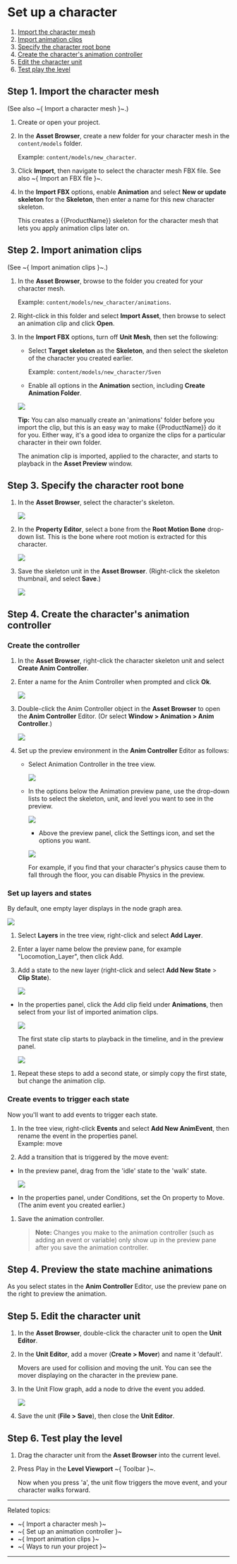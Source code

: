 # Set up a character

1. [Import the character mesh](#step1)
2. [Import animation clips](#step2)
3. [Specify the character root bone](#step3)
4. [Create the character's animation controller](#step4)
5. [Edit the character unit](#step5)
6. [Test play the level](#step6)

## Step 1. Import the character mesh <a name="step1"></a>

(See also ~{ Import a character mesh }~.)

1. Create or open your project.

1. In the **Asset Browser**, create a new folder for your character mesh in the `content/models` folder.

	Example: `content/models/new_character`.

1. Click **Import**, then navigate to select the character mesh FBX file. See also ~{ Import an FBX file }~.

1. In the **Import FBX** options, enable **Animation** and select **New or update skeleton** for the **Skeleton**, then enter a name for this new character skeleton.

	This creates a {{ProductName}} skeleton for the character mesh that lets you apply animation clips later on.

## Step 2. Import animation clips <a name="step2"></a>

(See ~{ Import animation clips }~.)

1. In the **Asset Browser**, browse to the folder you created for your character mesh.

	Example: `content/models/new_character/animations`.

1. Right-click in this folder and select **Import Asset**, then browse to select an animation clip and click **Open**.

1. In the **Import FBX** options, turn off **Unit Mesh**, then set the following:

	* Select **Target skeleton** as the **Skeleton**, and then select the skeleton of the character you created earlier.

		Example: `content/models/new_character/Sven`

	* Enable all options in the **Animation** section, including **Create Animation Folder**.

	![](../images/import_clip_settings.png)

	**Tip:** You can also manually create an 'animations' folder before you import the clip, but this is an easy way to make {{ProductName}} do it for you. Either way, it's a good idea to organize the clips for a particular character in their own folder.

	The animation clip is imported, applied to the character, and starts to playback in the **Asset Preview** window.


## Step 3. Specify the character root bone <a name="step3"></a>

1. In the **Asset Browser**, select the character's skeleton.

	![](../images/select_skeleton.png)

2. In the **Property Editor**, select a bone from the **Root Motion Bone** drop-down list.
	This is the bone where root motion is extracted for this character.

	![](../images/root_motion_bone.png)

3. Save the skeleton unit in the **Asset Browser**. (Right-click the skeleton thumbnail, and select **Save**.)

	![](../images/save_skeleton.png)


## Step 4. Create the character's animation controller <a name="step4"></a>

### Create the controller

1. In the **Asset Browser**, right-click the character skeleton unit and select **Create Anim Controller**.

2. Enter a name for the Anim Controller when prompted and click **Ok**.

	![](../images/name_ctrller.png)

2. Double-click the Anim Controller object in the **Asset Browser** to open the **Anim Controller** Editor. (Or select **Window > Animation > Anim Controller**.)

	![](../images/controller_thumbnail.png)

1. Set up the preview environment in the **Anim Controller** Editor as follows:

  	* Select Animation Controller in the tree view.

		![](../images/anim_ctrlr_selected.png)

  	* In the options below the Animation preview pane, use the drop-down lists to select the skeleton, unit, and level you want to see in the preview.

		![](../images/anim_ctrl_general.png)

		* Above the preview panel, click the Settings icon, and set the options you want.

		![](../images/animCtrl_preview_gear.png)

		For example, if you find that your character's physics cause them to fall through the floor, you can disable Physics in the preview.

### Set up layers and states

By default, one empty layer displays in the node graph area.

![](../images/empty_layer.png)

1. Select **Layers** in the tree view, right-click and select **Add Layer**.

1. Enter a layer name below the preview pane, for example "Locomotion_Layer", then click Add.

1. Add a state to the new layer (right-click and select **Add New State** > **Clip State**).

	![](../images/add_state.png)

  * In the properties panel, click the Add clip field under **Animations**, then select from your list of imported animation clips.

	![](../images/add_clip.png)

	The first state clip starts to playback in the timeline, and in the preview panel.

	![](../images/select_state_clip.png)

1. Repeat these steps to add a second state, or simply copy the first state, but change the animation clip.

### Create events to trigger each state

Now you'll want to add events to trigger each state.

1. In the tree view, right-click **Events** and select **Add New AnimEvent**, then rename the event in the properties panel.
<br>Example: move

1. Add a transition that is triggered by the move event:

- In the preview panel, drag from the 'idle' state to the 'walk' state.

	![](../gifs/create_transition.gif)

- In the properties panel, under Conditions, set the On property to Move. (The anim event you created earlier.)

1. Save the animation controller.

	> **Note:** Changes you make to the animation controller (such as adding an event or variable) only show up in the preview pane after you save the animation controller.


## Step 4. Preview the state machine animations <a name="step4"></a>


As you select states in the **Anim Controller** Editor, use the preview pane on the right to preview the animation.



## Step 5. Edit the character unit <a name="step5"></a>


1. In the **Asset Browser**, double-click the character unit to open the **Unit Editor**.

1. In the **Unit Editor**, add a mover (**Create > Mover**) and name it 'default'.

	Movers are used for collision and moving the unit. You can see the mover displaying on the character in the preview pane.

1. In the Unit Flow graph, add a node to drive the event you added.

	![](../images/add_animctrl_node.png)

1. Save the unit (**File > Save**), then close the **Unit Editor**.


## Step 6. Test play the level <a name="step6"></a>


1. Drag the character unit from the **Asset Browser** into the current level.

2. Press Play in the **Level Viewport** ~{ Toolbar }~.

	Now when you press 'a', the unit flow triggers the move event, and your character walks forward.

---
Related topics:
-	~{ Import a character mesh }~
-	~{ Set up an animation controller }~
-	~{ Import animation clips }~
-	~{ Ways to run your project }~
---
